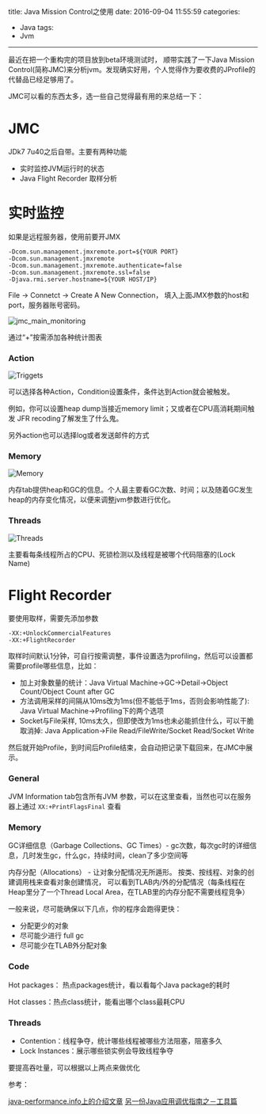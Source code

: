 title: Java Mission Control之使用
date: 2016-09-04 11:55:59
categories: 
- Java
tags: 
- Jvm
---


最近在把一个重构完的项目放到beta环境测试时，
顺带实践了一下Java Mission Control(简称JMC)来分析jvm。发现确实好用，个人觉得作为要收费的JProfile的代替品已经足够用了。

JMC可以看的东西太多，选一些自己觉得最有用的来总结一下：


# JMC

JDk7 7u40之后自带。主要有两种功能

- 实时监控JVM运行时的状态
- Java Flight Recorder 取样分析

# 实时监控

如果是远程服务器，使用前要开JMX
```
-Dcom.sun.management.jmxremote.port=${YOUR PORT}
-Dcom.sun.management.jmxremote 
-Dcom.sun.management.jmxremote.authenticate=false 
-Dcom.sun.management.jmxremote.ssl=false 
-Djava.rmi.server.hostname=${YOUR HOST/IP}
```


File -> Connetct -> Create A New Connection， 填入上面JMX参数的host和port，服务器账号密码。

![jmc_main_monitoring](http://7xp2k4.com1.z0.glb.clouddn.com/jmc_main_monitoring.png)

通过“+”按需添加各种统计图表


### Action

![Triggets](http://7xp2k4.com1.z0.glb.clouddn.com/jmc_triggers.png)

可以选择各种Action，Condition设置条件，条件达到Action就会被触发。

例如，你可以设置heap dump当接近memory limit；又或者在CPU高消耗期间触发 JFR recoding了解发生了什么鬼。

另外action也可以选择log或者发送邮件的方式


### Memory

![Memory](http://7xp2k4.com1.z0.glb.clouddn.com/jmc_memory.png)

内存tab提供heap和GC的信息。个人最主要看GC次数、时间；以及随着GC发生heap的内存变化情况，以便来调整jvm参数进行优化。

### Threads

![Threads](http://7xp2k4.com1.z0.glb.clouddn.com/jmc_threads.png)

主要看每条线程所占的CPU、死锁检测以及线程是被哪个代码阻塞的(Lock Name)


# Flight Recorder

要使用取样，需要先添加参数

```
-XX:+UnlockCommercialFeatures 
-XX:+FlightRecorder
```

取样时间默认1分钟，可自行按需调整，事件设置选为profiling，然后可以设置都需要profile哪些信息，比如：

- 加上对象数量的统计：Java Virtual Machine->GC->Detail->Object Count/Object Count after GC
- 方法调用采样的间隔从10ms改为1ms(但不能低于1ms，否则会影响性能了): Java Virtual Machine->Profiling下的两个选项
- Socket与File采样, 10ms太久，但即使改为1ms也未必能抓住什么，可以干脆取消掉: Java Application->File Read/FileWrite/Socket Read/Socket Write

然后就开始Profile，到时间后Profile结束，会自动把记录下载回来，在JMC中展示。

### General

JVM Information tab包含所有JVM 参数，可以在这里查看，当然也可以在服务器上通过 `XX:+PrintFlagsFinal` 查看

### Memory

GC详细信息（Garbage Collections、GC Times）- gc次数，每次gc时的详细信息，几时发生gc，什么gc，持续时间，clean了多少空间等

内存分配（Allocations） - 让对象分配情况无所遁形。 按类、按线程、对象的创建调用栈来查看对象创建情况，  可以看到TLAB内/外的分配情况（每条线程在Heap里分了一个Thread Local Area，在TLAB里的内存分配不需要线程竞争）

一般来说，尽可能确保以下几点，你的程序会跑得更快：
- 分配更少的对象
- 尽可能少进行 full gc
- 尽可能少在TLAB外分配对象 
 
### Code

Hot packages： 热点packages统计，看以看每个Java package的耗时

Hot classes：热点class统计，能看出哪个class最耗CPU

### Threads

- Contention：线程争夺，统计哪些线程被哪些方法阻塞，阻塞多久
- Lock Instances：展示哪些锁实例会导致线程争夺

要提高吞吐量，可以根据以上两点来做优化



参考：

[java-performance.info上的介绍文章](http://java-performance.info/oracle-java-mission-control-overview)
[另一份Java应用调优指南之－工具篇](http://calvin1978.blogcn.com/articles/perf-tunning-2.html)
